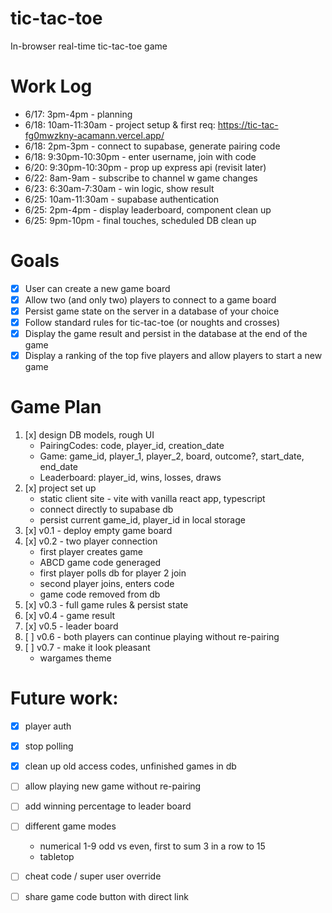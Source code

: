 # tic-tac-toe
In-browser real-time tic-tac-toe game

# Work Log
 - 6/17: 3pm-4pm - planning
 - 6/18: 10am-11:30am - project setup & first req: https://tic-tac-fg0mwzkny-acamann.vercel.app/
 - 6/18: 2pm-3pm - connect to supabase, generate pairing code
 - 6/18: 9:30pm-10:30pm - enter username, join with code
 - 6/20: 9:30pm-10:30pm - prop up express api (revisit later)
 - 6/22: 8am-9am - subscribe to channel w game changes
 - 6/23: 6:30am-7:30am - win logic, show result
 - 6/25: 10am-11:30am - supabase authentication
 - 6/25: 2pm-4pm - display leaderboard, component clean up
 - 6/25: 9pm-10pm - final touches, scheduled DB clean up

# Goals
 - [x] User can create a new game board
 - [x] Allow two (and only two) players to connect to a game board
 - [x] Persist game state on the server in a database of your choice
 - [x] Follow standard rules for tic-tac-toe (or noughts and crosses)
 - [x] Display the game result and persist in the database at the end of the game
 - [x] Display a ranking of the top five players and allow players to start a new game

# Game Plan
 1. [x] design DB models, rough UI
    - PairingCodes: code, player_id, creation_date
    - Game: game_id, player_1, player_2, board, outcome?, start_date, end_date
    - Leaderboard: player_id, wins, losses, draws
 2. [x] project set up 
    - static client site - vite with vanilla react app, typescript
    - connect directly to supabase db
    - persist current game_id, player_id in local storage
 3. [x] v0.1 - deploy empty game board
 4. [x] v0.2 - two player connection
    - first player creates game
    - ABCD game code generaged
    - first player polls db for player 2 join
    - second player joins, enters code
    - game code removed from db
 5. [x] v0.3 - full game rules & persist state
 6. [x] v0.4 - game result
 7. [x] v0.5 - leader board
 8. [ ] v0.6 - both players can continue playing without re-pairing
 8. [ ] v0.7 - make it look pleasant
    - wargames theme

# Future work:
 - [x] player auth
 - [x] stop polling
 - [x] clean up old access codes, unfinished games in db
 - [ ] allow playing new game without re-pairing
 - [ ] add winning percentage to leader board
 - [ ] different game modes 
   - numerical 1-9 odd vs even, first to sum 3 in a row to 15
   - tabletop
 - [ ] cheat code / super user override
 - [ ] share game code button with direct link

